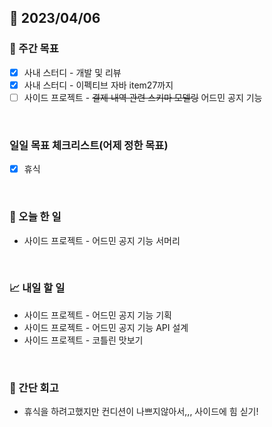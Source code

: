 ## 📅 2023/04/06


### 👏 주간 목표

- [x] 사내 스터디 - 개발 및 리뷰
- [x] 사내 스터디 - 이펙티브 자바 item27까지
- [ ] 사이드 프로젝트 - ~~결제 내역 관련 스키마 모델링~~  어드민 공지 기능

<br/>

### 일일 목표 체크리스트(어제 정한 목표)

- [x] 휴식

<br/>

### 💯 오늘 한 일

- 사이드 프로젝트 - 어드민 공지 기능 서머리

<br/>

### 📈 내일 할 일

- 사이드 프로젝트 - 어드민 공지 기능 기획
- 사이드 프로젝트 - 어드민 공지 기능 API 설계
- 사이드 프로젝트 - 코틀린 맛보기

<br/>

### 🤔 간단 회고

- 휴식을 하려고했지만 컨디션이 나쁘지않아서,,, 사이드에 힘 싣기!
 
